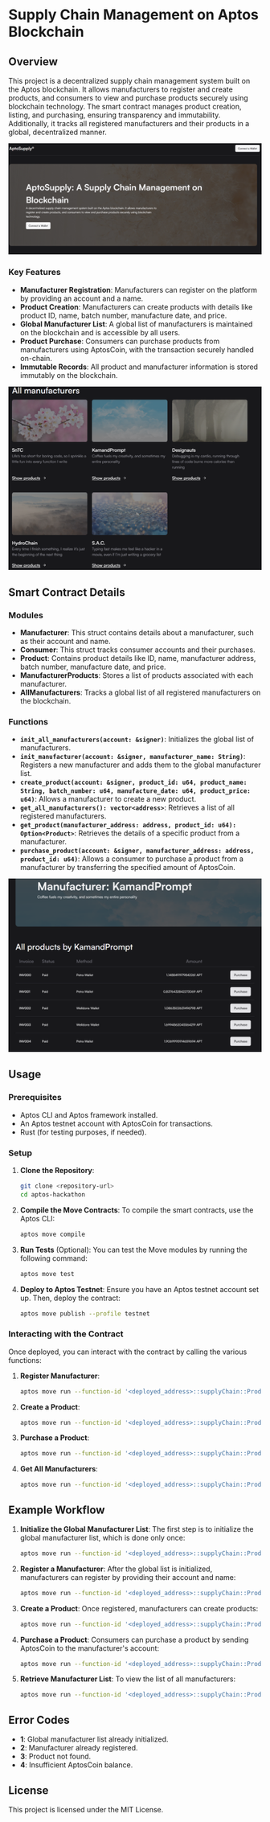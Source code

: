 # Supply Chain Management on Aptos Blockchain

## Overview

This project is a decentralized supply chain management system built on the Aptos blockchain. It allows manufacturers to register and create products, and consumers to view and purchase products securely using blockchain technology. The smart contract manages product creation, listing, and purchasing, ensuring transparency and immutability. Additionally, it tracks all registered manufacturers and their products in a global, decentralized manner.

![Screenshot 1](screenshot/Screenshot-1.png)

### Key Features
- **Manufacturer Registration**: Manufacturers can register on the platform by providing an account and a name.
- **Product Creation**: Manufacturers can create products with details like product ID, name, batch number, manufacture date, and price.
- **Global Manufacturer List**: A global list of manufacturers is maintained on the blockchain and is accessible by all users.
- **Product Purchase**: Consumers can purchase products from manufacturers using AptosCoin, with the transaction securely handled on-chain.
- **Immutable Records**: All product and manufacturer information is stored immutably on the blockchain.

![Screenshot 2](screenshot/Screenshot-2.png)

## Smart Contract Details

### Modules
- **Manufacturer**: This struct contains details about a manufacturer, such as their account and name.
- **Consumer**: This struct tracks consumer accounts and their purchases.
- **Product**: Contains product details like ID, name, manufacturer address, batch number, manufacture date, and price.
- **ManufacturerProducts**: Stores a list of products associated with each manufacturer.
- **AllManufacturers**: Tracks a global list of all registered manufacturers on the blockchain.

### Functions
- **`init_all_manufacturers(account: &signer)`**: Initializes the global list of manufacturers.
- **`init_manufacturer(account: &signer, manufacturer_name: String)`**: Registers a new manufacturer and adds them to the global manufacturer list.
- **`create_product(account: &signer, product_id: u64, product_name: String, batch_number: u64, manufacture_date: u64, product_price: u64)`**: Allows a manufacturer to create a new product.
- **`get_all_manufacturers(): vector<address>`**: Retrieves a list of all registered manufacturers.
- **`get_product(manufacturer_address: address, product_id: u64): Option<Product>`**: Retrieves the details of a specific product from a manufacturer.
- **`purchase_product(account: &signer, manufacturer_address: address, product_id: u64)`**: Allows a consumer to purchase a product from a manufacturer by transferring the specified amount of AptosCoin.

![Screenshot 3](screenshot/Screenshot-3.png)

## Usage

### Prerequisites

- Aptos CLI and Aptos framework installed.
- An Aptos testnet account with AptosCoin for transactions.
- Rust (for testing purposes, if needed).

### Setup

1. **Clone the Repository**:
    ```bash
    git clone <repository-url>
    cd aptos-hackathon
    ```

2. **Compile the Move Contracts**:
    To compile the smart contracts, use the Aptos CLI:
    ```bash
    aptos move compile
    ```

3. **Run Tests** (Optional):
    You can test the Move modules by running the following command:
    ```bash
    aptos move test
    ```

4. **Deploy to Aptos Testnet**:
    Ensure you have an Aptos testnet account set up. Then, deploy the contract:
    ```bash
    aptos move publish --profile testnet
    ```

### Interacting with the Contract

Once deployed, you can interact with the contract by calling the various functions:

1. **Register Manufacturer**:
    ```bash
    aptos move run --function-id '<deployed_address>::supplyChain::Product::init_manufacturer' --args <manufacturer_name>
    ```

2. **Create a Product**:
    ```bash
    aptos move run --function-id '<deployed_address>::supplyChain::Product::create_product' --args <product_id> <product_name> <batch_number> <manufacture_date> <price>
    ```

3. **Purchase a Product**:
    ```bash
    aptos move run --function-id '<deployed_address>::supplyChain::Product::purchase_product' --args <manufacturer_address> <product_id>
    ```

4. **Get All Manufacturers**:
    ```bash
    aptos move run --function-id '<deployed_address>::supplyChain::Product::get_all_manufacturers'
    ```

## Example Workflow

1. **Initialize the Global Manufacturer List**:
    The first step is to initialize the global manufacturer list, which is done only once:
    ```bash
    aptos move run --function-id '<deployed_address>::supplyChain::Product::init_all_manufacturers'
    ```

2. **Register a Manufacturer**:
    After the global list is initialized, manufacturers can register by providing their account and name:
    ```bash
    aptos move run --function-id '<deployed_address>::supplyChain::Product::init_manufacturer' --args '<manufacturer_name>'
    ```

3. **Create a Product**:
    Once registered, manufacturers can create products:
    ```bash
    aptos move run --function-id '<deployed_address>::supplyChain::Product::create_product' --args <product_id> <product_name> <batch_number> <manufacture_date> <price>
    ```

4. **Purchase a Product**:
    Consumers can purchase a product by sending AptosCoin to the manufacturer's account:
    ```bash
    aptos move run --function-id '<deployed_address>::supplyChain::Product::purchase_product' --args <manufacturer_address> <product_id>
    ```

5. **Retrieve Manufacturer List**:
    To view the list of all manufacturers:
    ```bash
    aptos move run --function-id '<deployed_address>::supplyChain::Product::get_all_manufacturers'
    ```

## Error Codes

- **1**: Global manufacturer list already initialized.
- **2**: Manufacturer already registered.
- **3**: Product not found.
- **4**: Insufficient AptosCoin balance.

## License

This project is licensed under the MIT License.
